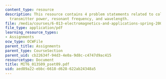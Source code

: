 ```yaml
---
content_type: resource
description: This resource contains 4 problem statements related to collision avoidance,
  transmitter power, resonant frequency, and wavelength.
file: /media/courses/6-013-electromagnetics-and-applications-spring-2009/aed89a22ebbc6618d628622ab24348a5_MIT6_013S09_pset09.pdf
file_type: application/pdf
learning_resource_types:
- Assignments
ocw_type: OCWFile
parent_title: Assignments
parent_type: CourseSection
parent_uid: cb22634f-94d3-4e0a-9d8c-c4747d9ac415
resourcetype: Document
title: MIT6_013S09_pset09.pdf
uid: aed89a22-ebbc-6618-d628-622ab24348a5
---
```

